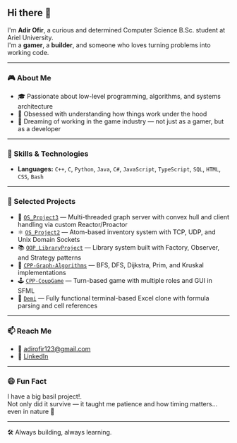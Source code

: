 ## Hi there 👋

I'm **Adir Ofir**, a curious and determined Computer Science B.Sc. student at Ariel University.  
I'm a **gamer**, a **builder**, and someone who loves turning problems into working code.

---

### 🎮 About Me

- 🎓 Passionate about low-level programming, algorithms, and systems architecture  
- 🧠 Obsessed with understanding how things work under the hood  
- 👾 Dreaming of working in the game industry — not just as a gamer, but as a developer

---

### 🧰 Skills & Technologies

- **Languages:** `C++`, `C`, `Python`, `Java`, `C#`, `JavaScript`, `TypeScript`, `SQL`, `HTML`, `CSS`, `Bash`

---

### 🚀 Selected Projects

- 🧪 [`OS_Project3`](https://github.com/adirofir123/OS_Project3) — Multi-threaded graph server with convex hull and client handling via custom Reactor/Proactor
- ⚛️ [`OS_Project2`](https://github.com/adirofir123/OS_Project2) — Atom-based inventory system with TCP, UDP, and Unix Domain Sockets
- 📚 [`OOP_LibraryProject`](https://github.com/adirofir123/OOP_LibraryProject) — Library system built with Factory, Observer, and Strategy patterns
- 🧮 [`CPP-Graph-Algorithms`](https://github.com/adirofir123/CPP-Graph-Algorithms) — BFS, DFS, Dijkstra, Prim, and Kruskal implementations
- 🕹️ [`CPP-CoupGame`](https://github.com/adirofir123/CPP-CoupGame) — Turn-based game with multiple roles and GUI in SFML
- 🧠 [`Demi`](https://github.com/adirofir123/Demi) — Fully functional terminal-based Excel clone with formula parsing and cell references

---

### 📫 Reach Me

- 📧 [adirofir123@gmail.com](mailto:adirofir123@gmail.com)
- 💼 [LinkedIn](https://www.linkedin.com/in/adir-ofir-463721240)

---

### 😄 Fun Fact

I have a big basil project!.  
Not only did it survive — it taught me patience and how timing matters… even in nature 🌱

---

🛠️ Always building, always learning.
